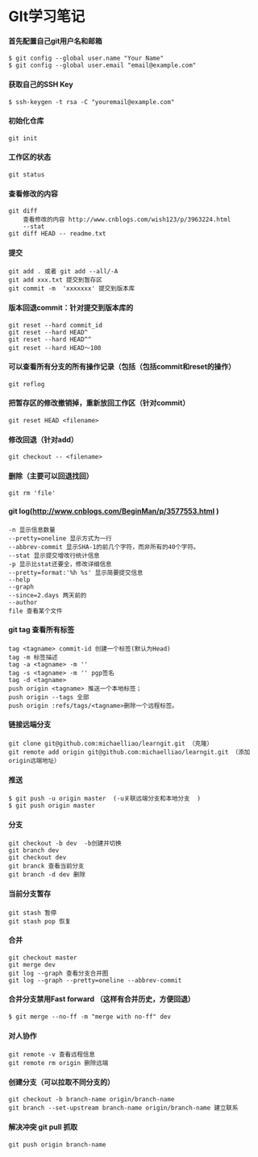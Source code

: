 # GIt学习笔记
#### 首先配置自己git用户名和邮箱
	$ git config --global user.name "Your Name"
	$ git config --global user.email "email@example.com"
#### 获取自己的SSH Key
	$ ssh-keygen -t rsa -C "youremail@example.com"
#### 初始化仓库
	git init
#### 工作区的状态	
	git status
#### 查看修改的内容  
	git diff
		查看修改的内容 http://www.cnblogs.com/wish123/p/3963224.html
		--stat
	git diff HEAD -- readme.txt

#### 提交
	git add . 或者 git add --all/-A 
	git add xxx.txt 提交到暂存区
	git commit -m  'xxxxxxx' 提交到版本库
	
#### 版本回退commit：针对提交到版本库的
	git reset --hard commit_id 
    git reset --hard HEAD^
    git reset --hard HEAD^^ 
    git reset --hard HEAD～100

#### 可以查看所有分支的所有操作记录（包括（包括commit和reset的操作）
	git reflog
		
#### 把暂存区的修改撤销掉，重新放回工作区（针对commit）
	git reset HEAD <filename> 

#### 修改回退（针对add）
	git checkout -- <filename> 

#### 删除（主要可以回退找回）
	git rm 'file'

#### git log(http://www.cnblogs.com/BeginMan/p/3577553.html )
	-n 显示信息数量
	--pretty=oneline 显示方式为一行 
	--abbrev-commit 显示SHA-1的前几个字符，而非所有的40个字符。		
	--stat 显示提交增改行统计信息
	-p 显示比stat还要全，修改详细信息
	--pretty=format:'%h %s' 显示简要提交信息
	--help
	--graph
	--since=2.days 两天前的
	--author
	file 查看某个文件

#### git tag 查看所有标签 
	tag <tagname> commit-id 创建一个标签(默认为Head)
	tag -m 标签描述
	tag -a <tagname> -m '' 
	tag -s <tagname> -m '' pgp签名
	tag -d <tagname>
	push origin <tagname> 推送一个本地标签；
	push origin --tags 全部
	push origin :refs/tags/<tagname>删除一个远程标签。

#### 链接远端分支
	git clone git@github.com:michaelliao/learngit.git （克隆）
	git remote add origin git@github.com:michaelliao/learngit.git （添加origin远端地址）
#### 推送
	$ git push -u origin master  (-u关联远端分支和本地分支  ) 
	$ git push origin master
#### 分支
	git checkout -b dev  -b创建并切换
	git branch dev
	git checkout dev
	git branck 查看当前分支
	git branch -d dev 删除

#### 当前分支暂存
	git stash 暂停
	git stash pop 恢复

#### 合并
	git checkout master
	git merge dev
	git log --graph 查看分支合并图
	git log --graph --pretty=oneline --abbrev-commit
#### 合并分支禁用Fast forward （这样有合并历史，方便回退）
	$ git merge --no-ff -m "merge with no-ff" dev

#### 对人协作
	git remote -v 查看远程信息
	git remote rm origin 删除远端

#### 创建分支（可以拉取不同分支的）
	git checkout -b branch-name origin/branch-name
	git branch --set-upstream branch-name origin/branch-name 建立联系
#### 解决冲突 git pull 抓取
	git push origin branch-name 
